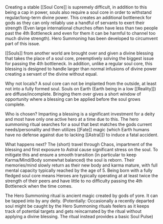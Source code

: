 Creating a stable [[Soul Core]] is supremely difficult, in addition to this being a cap in power, souls also require a soul core in order to withstand regular/long-term divine power. This creates an additional bottleneck for gods as they can only reliably use a handful of servants to exert their strength (Even large international churches often have less than two people past the 4th Bottleneck and even for them it can be harmful to channel too much divine strength). Hero Summoning has been developed to circumvent part of this issue.

[[Souls]] from another world are brought over and given a divine blessing that takes the place of a soul core, preemptively solving the biggest issue for passing the 4th bottleneck. In addition, unlike a regular soul core, this blessing is designed to handle larger than normal infusions of divine power creating a servant of the divine without equal.

Why not locals?
	A soul core can not be implanted from the outside, at least not into a fully formed soul. Souls on Earth (Earth being in a low [[Reality]]) are diffuse/incomplete. Bringing them over gives a short window of opportunity where a blessing can be applied before the soul grows complete.

Who is chosen?
	Imparting a blessing is a significant investment for a deity and most have only one active hero at a time due to this. The hero summoning ritual searches for a soul that best matches the gods current needs/personality and then utilizes [[Fate]] magic (which Earth humans have no defense against due to lacking [[Astral]]) to induce a fatal accident.

What happens next?
	The (short) travel through Chaos, impartment of the blessing and first exposure to Astral cause significant stress on the soul. To mitigate this and ensure a smooth transition (in particular to keep Karma/Mind/Body somewhat balanced) the soul is reborn. Their memories/mind slowly return as their new body and karma mature, with full mental capacity typically reached by the age of 5. Being born with a fully fledged soul core means Heroes are typically operating at at least twice the strength of their peers and have little to no difficulty passing the 4th Bottleneck when the time comes.

The Hero Summoning ritual is ancient magic created by gods of yore. It can be tapped into by any deity. (Potentially: Occasionally a recently departed soul might be caught by the Hero Summoning rituals feelers as it keeps track of potential targets and gets reincarnated by the ritual without applying a divine blessing. The ritual instead provides a basic Soul Pulse)